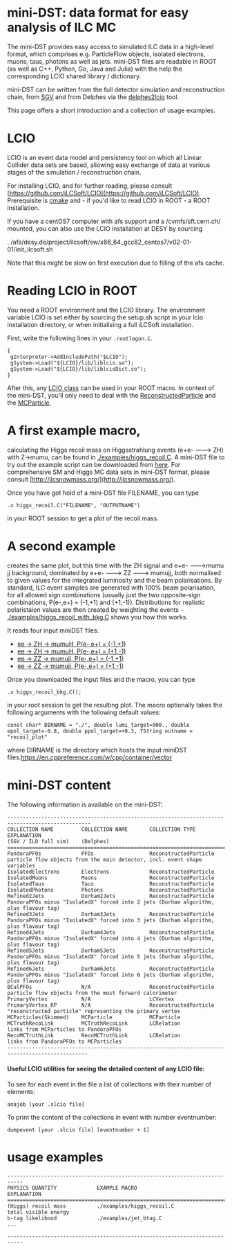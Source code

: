 # mini-DST: data format for easy analysis of ILC MC

The mini-DST provides easy access to simulated ILC data in a high-level format, which comprises e.g. ParticleFlow objects, isolated electrons, muons, taus, photons as well as jets. mini-DST files are readable in ROOT (as well as C++, Python, Go, Java and Julia) with the help the corresponding LCIO shared library / dictionary.

mini-DST can be written from the full detector simulation and reconstruction chain, from [SGV](https://inspirehep.net/literature/1091154) and from Delphes via the [delphes2lcio](https://github.com/iLCSoft/LCIO/tree/master/examples/cpp/delphes2lcio) tool.

This page offers a short introduction and a collection of usage examples.

# LCIO
LCIO is an event data model and persistency tool on which all Linear Collider data sets are based, allowing easy exchange of data at various stages of the simulation / reconstruction chain.

For installing LCIO, and for further reading, please consult [https://github.com/iLCSoft/LCIO](https://github.com/iLCSoft/LCIO).
Prerequisite is [cmake](https://cmake.org/) and - if you'd like to read LCIO in ROOT - a ROOT installation.

If you have a centOS7 computer with afs support and a /cvmfs/sft.cern.ch/ mounted, you can also use the LCIO installation at DESY by sourcing

. /afs/desy.de/project/ilcsoft/sw/x86_64_gcc82_centos7/v02-01-01/init_ilcsoft.sh

Note that this might be slow on first execution due to filling of the afs cache. 

# Reading LCIO in ROOT
You need a ROOT environment and the LCIO library. The environment variable LCIO is set either by sourcing the setup.sh script in your lcio installation directory, or when initialising a full iLCSoft installation.

First, write the following lines in your `.rootlogon.C`.
```
{
 gInterpreter->AddIncludePath("$LCIO");
 gSystem->Load("${LCIO}/lib/liblcio.so");
 gSystem->Load("${LCIO}/lib/liblcioDict.so");
}
```
After this, any [LCIO class](https://ilcsoft.desy.de/LCIO/current/doc/doxygen_api/html/classEVENT_1_1LCObject.html) can be used in your ROOT macro.
In context of the mini-DST, you'll only need to deal with the [ReconstructedParticle](https://ilcsoft.desy.de/LCIO/current/doc/doxygen_api/html/classEVENT_1_1ReconstructedParticle.html) and the [MCParticle](https://ilcsoft.desy.de/LCIO/current/doc/doxygen_api/html/classEVENT_1_1MCParticle.html).

# A first example macro, 
calculating the Higgs recoil mass on Higgsstrahlung events (e+e- ---> ZH) with Z->mumu, can be found in [./examples/higgs_recoil.C](./examples/higgs_recoil.C). A mini-DST file to try out the example script can be downloaded from [here](https://desycloud.desy.de/index.php/s/5LmrjGWqziQfMe7). 
For comprehensive SM and Higgs MC data sets in mini-DST format, please consult [http://ilcsnowmass.org/](http://ilcsnowmass.org/). 

Once you have got hold of a mini-DST file FILENAME, you can type

```
.x higgs_recoil.C("FILENAME", "OUTPUTNAME")
```
in your ROOT session to get a plot of the recoil mass.

# A second example
creates the same plot, but this time with the ZH signal and e+e- --->mumu jj background, dominated by e+e- ---> ZZ ---> mumujj, both normalised to 
given values for the integrated luminosity and the beam polarisations. By standard, ILC event samples are generated with 100% beam polarisation, for
all allowed sign combinations (usually just the two opposite-sign combinations, P(e-,e+) = (-1,+1) and (+1,-1)). Distributions for realistic polaristaion values are then created by weighting the events - [./examples/higgs_recoil_with_bkg.C](./examples/higgs_recoil_with_bkg.C) shows you how this works.

It reads four input miniDST files:

* [ee -> ZH -> mumuH, P(e-,e+) = (-1,+1)](https://desycloud.desy.de/index.php/s/5LmrjGWqziQfMe7)
* [ee -> ZH -> mumuH, P(e-,e+) = (+1,-1)](https://desycloud.desy.de/index.php/s/3ZqPcGPELggW4bP)
* [ee -> ZZ -> mumujj, P(e-,e+) = (-1,+1)](https://desycloud.desy.de/index.php/s/9gKznqtSGcBKBWY)
* [ee -> ZZ -> mumujj, P(e-,e+) = (+1,-1)](https://desycloud.desy.de/index.php/s/3i3tj3adfMPfPaC)

Once you downloaded the input files and the macro, you can type 

```
.x higgs_recoil_bkg.C();
```

in your root session to get the resulting plot. The macro optionally takes the following arguments with the following default values:

```
const char* DIRNAME = "./", double lumi_target=900., double epol_target=-0.8, double ppol_target=+0.3, TString outname = "recoil_plot"
```
where DIRNAME is the directory which hosts the input miniDST files.https://en.cppreference.com/w/cpp/container/vector

# mini-DST content

The following information is available on the mini-DST:

```
-------------------------------------------------------------------------------------------------
COLLECTION NAME         COLLECTION NAME       COLLECTION TYPE             EXPLANATION
(SGV / ILD full sim)    (Delphes) 
=================================================================================================
PandoraPFOs             PFOs                  ReconstructedParticle       particle flow objects from the main detector, incl. event shape variables
IsolatedElectrons       Electrons             ReconstructedParticle         
IsolatedMuons           Muons                 ReconstructedParticle   
IsolatedTaus            Taus                  ReconstructedParticle
IsolatedPhotons         Photons               ReconstructedParticle
Refined2Jets            Durham2Jets           ReconstructedParticle       PandoraPFOs minus "IsolatedX" forced into 2 jets (Durham algorithm, plus flavour tag)
Refined3Jets            Durham3Jets           ReconstructedParticle       PandoraPFOs minus "IsolatedX" forced into 3 jets (Durham algorithm, plus flavour tag)
Refined4Jets            Durham4Jets           ReconstructedParticle       PandoraPFOs minus "IsolatedX" forced into 4 jets (Durham algorithm, plus flavour tag)
Refined5Jets            Durham5Jets           ReconstructedParticle       PandoraPFOs minus "IsolatedX" forced into 5 jets (Durham algorithm, plus flavour tag)
Refined6Jets            Durham6Jets           ReconstructedParticle       PandoraPFOs minus "IsolatedX" forced into 6 jets (Durham algorithm, plus flavour tag)
BCalPFOs                N/A                   ReconstructedParticle       particle flow objects from the most forward calorimeter
PrimaryVertex           N/A                   LCVertex                    
PrimaryVertex_RP        N/A                   ReconstructedParticle       "reconstructed particle" representing the primary vertex
MCParticles(Skimmed)    MCParticle            MCParticle                    
MCTruthRecoLink         MCTruthRecoLink       LCRelation                  links from MCParticles to PandoraPFOs                 
RecoMCTruthLink         RecoMCTruthLink       LCRelation                  links from PandoraPFOs to MCParticles
------------------------------------------------------------------------------------------------
```
#### Useful LCIO utilities for seeing the detailed content of any LCIO file:

To see for each event in the file a list of collections with their number of elements:
```
anajob [your .slcio file]  
```
To print the content of the collections in event with number eventnumber:
```
dumpevent [your .slcio file] [eventnumber + 1]
```

# usage examples

```
---------------------------------------------------------------------------
PHYSICS QUANTITY             EXAMPLE MACRO                   EXPLANATION  
===========================================================================
(Higgs) recoil mass          ./examples/higgs_recoil.C        
total visible energy
b-tag likelihood             ./examples/jet_btag.C
...

---------------------------------------------------------------------------
```


